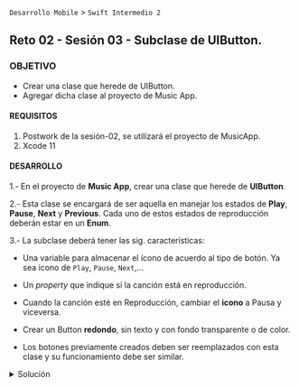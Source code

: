  `Desarrollo Mobile` > `Swift Intermedio 2`
	
## Reto 02 - Sesión 03 - Subclase de UIButton.

### OBJETIVO 

- Crear una clase que herede de UIButton.
- Agregar dicha clase al proyecto de Music App.

#### REQUISITOS 

1. Postwork de la sesión-02, se utilizará el proyecto de MusicApp.
2. Xcode 11

#### DESARROLLO

1.- En el proyecto de **Music App**, crear una clase que herede de **UIButton**.

2.- Esta clase se encargará de ser aquella en manejar los estados de **Play**, **Pause**, **Next** y **Previous**.
Cada uno de estos estados de reproducción deberán estar en un **Enum**.

3.- La subclase deberá tener las sig. características:

- Una variable para almacenar el ícono de acuerdo al tipo de botón. Ya sea icono de `Play`, `Pause`, `Next`,...

- Un *property* que indique si la canción está en reproducción.

- Cuando la canción esté en Reproducción, cambiar el **icono** a Pausa y viceversa. 

- Crear un Button **redondo**, sin texto y con fondo transparente o de color.

- Los botones previamente creados deben ser reemplazados con esta clase y su funcionamiento debe ser similar.

<details>
	<summary>Solución</summary>
	<p> Crearemos los estados del button como sigue. Nos apoyaremos de un Enum para indicar lose stados de Play, Pause, Next y Previous.</p>

```
enum PlayerStates {
  case play
  case pause
  case next
  case previous
}
```

<p> Tendremos tres propiedades,dos de iconos y una que indique si esta en reproducción, esta última sirve para el botón de play. </p>

```
  var icon: UIImage?
  var secondIcon: UIImage?
  var isPlaying: Bool = false
  
```

<p> Inicializamos el UIButton, creandole un frame con forma redonda y un color de fondo. </p>

```
  override func draw(_ rect: CGRect) {
    super.draw(rect)
    self.layer.cornerRadius = self.frame.width/2
    self.clipsToBounds = true
    self.backgroundColor = .clear
    self.tintColor = greenSelectedCell
  }
```

<p>Asignamos los botones de selecion al UIButton.</p>

```
func performTwoStateSelection() {
    self.isPlaying = !isPlaying
    print(isPlaying)
    self.setImage(isPlaying ? icon : secondIcon, for: .normal)
    self.setImage(isPlaying ? icon : secondIcon, for: .highlighted)
  }
  
  func setImage(icon: UIImage?) {
    guard let icon = icon else { return }
    self.icon = icon
    self.setImage(icon, for: .normal)
    self.setImage(icon, for: .highlighted)
  }
```

</details> 
